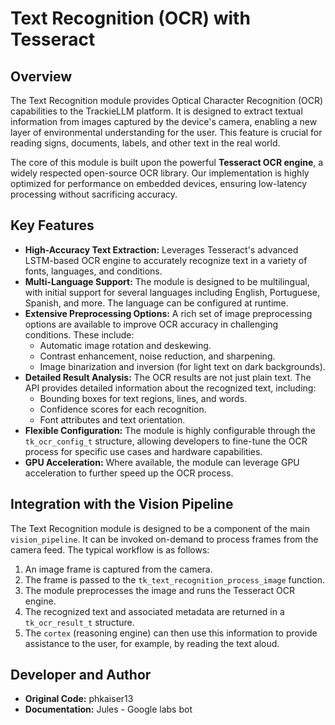 <!--
This documentation was written by Jules - Google labs bot.
Original code by phkaiser13.
-->

# Text Recognition (OCR) with Tesseract

## Overview

The Text Recognition module provides Optical Character Recognition (OCR) capabilities to the TrackieLLM platform. It is designed to extract textual information from images captured by the device's camera, enabling a new layer of environmental understanding for the user. This feature is crucial for reading signs, documents, labels, and other text in the real world.

The core of this module is built upon the powerful **Tesseract OCR engine**, a widely respected open-source OCR library. Our implementation is highly optimized for performance on embedded devices, ensuring low-latency processing without sacrificing accuracy.

## Key Features

*   **High-Accuracy Text Extraction:** Leverages Tesseract's advanced LSTM-based OCR engine to accurately recognize text in a variety of fonts, languages, and conditions.
*   **Multi-Language Support:** The module is designed to be multilingual, with initial support for several languages including English, Portuguese, Spanish, and more. The language can be configured at runtime.
*   **Extensive Preprocessing Options:** A rich set of image preprocessing options are available to improve OCR accuracy in challenging conditions. These include:
    *   Automatic image rotation and deskewing.
    *   Contrast enhancement, noise reduction, and sharpening.
    *   Image binarization and inversion (for light text on dark backgrounds).
*   **Detailed Result Analysis:** The OCR results are not just plain text. The API provides detailed information about the recognized text, including:
    *   Bounding boxes for text regions, lines, and words.
    *   Confidence scores for each recognition.
    *   Font attributes and text orientation.
*   **Flexible Configuration:** The module is highly configurable through the `tk_ocr_config_t` structure, allowing developers to fine-tune the OCR process for specific use cases and hardware capabilities.
*   **GPU Acceleration:** Where available, the module can leverage GPU acceleration to further speed up the OCR process.

## Integration with the Vision Pipeline

The Text Recognition module is designed to be a component of the main `vision_pipeline`. It can be invoked on-demand to process frames from the camera feed. The typical workflow is as follows:

1.  An image frame is captured from the camera.
2.  The frame is passed to the `tk_text_recognition_process_image` function.
3.  The module preprocesses the image and runs the Tesseract OCR engine.
4.  The recognized text and associated metadata are returned in a `tk_ocr_result_t` structure.
5.  The `cortex` (reasoning engine) can then use this information to provide assistance to the user, for example, by reading the text aloud.

## Developer and Author

*   **Original Code:** phkaiser13
*   **Documentation:** Jules - Google labs bot
